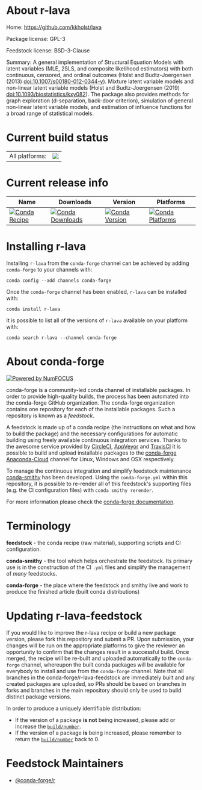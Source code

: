 About r-lava
============

Home: https://github.com/kkholst/lava

Package license: GPL-3

Feedstock license: BSD-3-Clause

Summary: A general implementation of Structural Equation Models with latent variables (MLE, 2SLS, and composite likelihood estimators) with both continuous, censored, and ordinal outcomes (Holst and Budtz-Joergensen (2013) <doi:10.1007/s00180-012-0344-y>). Mixture latent variable models and non-linear latent variable models (Holst and Budtz-Joergensen (2019) <doi:10.1093/biostatistics/kxy082>). The package also provides methods for graph exploration (d-separation, back-door criterion), simulation of general non-linear latent variable models, and estimation of influence functions for a broad range of statistical models. 



Current build status
====================


<table><tr><td>All platforms:</td>
    <td>
      <a href="https://dev.azure.com/conda-forge/feedstock-builds/_build/latest?definitionId=1297&branchName=master">
        <img src="https://dev.azure.com/conda-forge/feedstock-builds/_apis/build/status/r-lava-feedstock?branchName=master">
      </a>
    </td>
  </tr>
</table>

Current release info
====================

| Name | Downloads | Version | Platforms |
| --- | --- | --- | --- |
| [![Conda Recipe](https://img.shields.io/badge/recipe-r--lava-green.svg)](https://anaconda.org/conda-forge/r-lava) | [![Conda Downloads](https://img.shields.io/conda/dn/conda-forge/r-lava.svg)](https://anaconda.org/conda-forge/r-lava) | [![Conda Version](https://img.shields.io/conda/vn/conda-forge/r-lava.svg)](https://anaconda.org/conda-forge/r-lava) | [![Conda Platforms](https://img.shields.io/conda/pn/conda-forge/r-lava.svg)](https://anaconda.org/conda-forge/r-lava) |

Installing r-lava
=================

Installing `r-lava` from the `conda-forge` channel can be achieved by adding `conda-forge` to your channels with:

```
conda config --add channels conda-forge
```

Once the `conda-forge` channel has been enabled, `r-lava` can be installed with:

```
conda install r-lava
```

It is possible to list all of the versions of `r-lava` available on your platform with:

```
conda search r-lava --channel conda-forge
```


About conda-forge
=================

[![Powered by NumFOCUS](https://img.shields.io/badge/powered%20by-NumFOCUS-orange.svg?style=flat&colorA=E1523D&colorB=007D8A)](http://numfocus.org)

conda-forge is a community-led conda channel of installable packages.
In order to provide high-quality builds, the process has been automated into the
conda-forge GitHub organization. The conda-forge organization contains one repository
for each of the installable packages. Such a repository is known as a *feedstock*.

A feedstock is made up of a conda recipe (the instructions on what and how to build
the package) and the necessary configurations for automatic building using freely
available continuous integration services. Thanks to the awesome service provided by
[CircleCI](https://circleci.com/), [AppVeyor](https://www.appveyor.com/)
and [TravisCI](https://travis-ci.com/) it is possible to build and upload installable
packages to the [conda-forge](https://anaconda.org/conda-forge)
[Anaconda-Cloud](https://anaconda.org/) channel for Linux, Windows and OSX respectively.

To manage the continuous integration and simplify feedstock maintenance
[conda-smithy](https://github.com/conda-forge/conda-smithy) has been developed.
Using the ``conda-forge.yml`` within this repository, it is possible to re-render all of
this feedstock's supporting files (e.g. the CI configuration files) with ``conda smithy rerender``.

For more information please check the [conda-forge documentation](https://conda-forge.org/docs/).

Terminology
===========

**feedstock** - the conda recipe (raw material), supporting scripts and CI configuration.

**conda-smithy** - the tool which helps orchestrate the feedstock.
                   Its primary use is in the construction of the CI ``.yml`` files
                   and simplify the management of *many* feedstocks.

**conda-forge** - the place where the feedstock and smithy live and work to
                  produce the finished article (built conda distributions)


Updating r-lava-feedstock
=========================

If you would like to improve the r-lava recipe or build a new
package version, please fork this repository and submit a PR. Upon submission,
your changes will be run on the appropriate platforms to give the reviewer an
opportunity to confirm that the changes result in a successful build. Once
merged, the recipe will be re-built and uploaded automatically to the
`conda-forge` channel, whereupon the built conda packages will be available for
everybody to install and use from the `conda-forge` channel.
Note that all branches in the conda-forge/r-lava-feedstock are
immediately built and any created packages are uploaded, so PRs should be based
on branches in forks and branches in the main repository should only be used to
build distinct package versions.

In order to produce a uniquely identifiable distribution:
 * If the version of a package **is not** being increased, please add or increase
   the [``build/number``](https://conda.io/docs/user-guide/tasks/build-packages/define-metadata.html#build-number-and-string).
 * If the version of a package **is** being increased, please remember to return
   the [``build/number``](https://conda.io/docs/user-guide/tasks/build-packages/define-metadata.html#build-number-and-string)
   back to 0.

Feedstock Maintainers
=====================

* [@conda-forge/r](https://github.com/conda-forge/r/)

